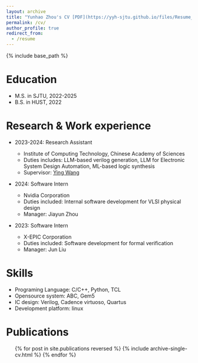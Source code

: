 ```yaml
---
layout: archive
title: "Yunhao Zhou's CV [PDF](https://yyh-sjtu.github.io/files/Resume_of_Yunhao_Zhou.pdf "PDF")"
permalink: /cv/
author_profile: true
redirect_from:
  - /resume
---
```


{% include base_path %}

Education
======
* M.S. in SJTU, 2022-2025
* B.S. in HUST, 2022

Research & Work experience
======
* 2023-2024: Research Assistant
  * Institute of Computing Technology, Chinese Academy of Sciences
  * Duties includes: LLM-based verilog generation, LLM for Electronic System Design Automation, ML-based logic synthesis
  * Supervisor: [Ying Wang](https://wangying-ict.github.io/ "Ying Wang")

* 2024: Software Intern
  * Nvidia Corporation
  * Duties included: Internal software development for VLSI physical design
  * Manager: Jiayun Zhou

* 2023: Software Intern
  * X-EPIC Corporation
  * Duties included: Software development for formal verification
  * Manager: Jun Liu
  
Skills
======
* Programing Language: C/C++, Python, TCL
* Opensource system: ABC, Gem5
* IC design: Verilog, Cadence virtuoso, Quartus
* Development platform: linux

Publications
======
  <ul>{% for post in site.publications reversed %}
    {% include archive-single-cv.html %}
  {% endfor %}</ul>
  
